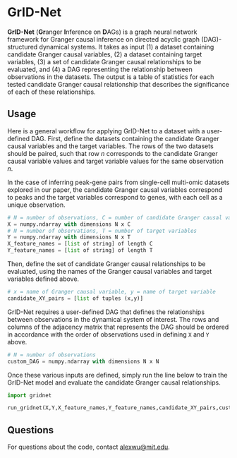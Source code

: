# GrID-Net
**GrID-Net** (**Gr**anger **I**nference on **D**AGs) is a graph neural network framework for Granger causal inference on directed acyclic graph (DAG)-structured dynamical systems. It takes as input (1) a dataset containing candidate Granger causal variables, (2) a dataset containing target variables, (3) a set of candidate Granger causal relationships to be evaluated, and (4) a DAG representing the relationship between observations in the datasets. The output is a table of statistics for each tested candidate Granger causal relationship that describes the significance of each of these relationships. 

## Usage
Here is a general workflow for applying GrID-Net to a dataset with a user-defined DAG. First, define the datasets containing the candidate Granger causal variables and the target variables. The rows of the two datasets should be paired, such that row *n* corresponds to the candidate Granger causal variable values and target variable values for the same observation *n*.  

In the case of inferring peak-gene pairs from single-cell multi-omic datasets explored in our paper, the candidate Granger causal variables correspond to peaks and the target variables correspond to genes, with each cell as a unique observation. 

```python
# N = number of observations, C = number of candidate Granger causal variables
X = numpy.ndarray with dimensions N x C
# N = number of observations, T = number of target variables 
Y = numpy.ndarray with dimensions N x T 
X_feature_names = [list of string] of length C
Y_feature_names = [list of string] of length T
```

Then, define the set of candidate Granger causal relationships to be evaluated, using the names of the Granger causal variables and target variables defined above.

```python
# x = name of Granger causal variable, y = name of target variable
candidate_XY_pairs = [list of tuples (x,y)] 
```

GrID-Net requires a user-defined DAG that defines the relationships between observations in the dynamical system of interest. The rows and columns of the adjacency matrix that represents the DAG should be ordered in accordance with the order of observations used in defining ```X``` and ```Y``` above. 

```python
# N = number of observations
custom_DAG = numpy.ndarray with dimensions N x N 
```

Once these various inputs are defined, simply run the line below to train the GrID-Net model and evaluate the candidate Granger causal relationships. 
```python
import gridnet

run_gridnet(X,Y,X_feature_names,Y_feature_names,candidate_XY_pairs,custom_DAG)
```

## Questions
For questions about the code, contact [alexwu@mit.edu](mailto:alexwu@mit.edu).
